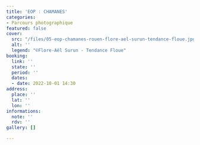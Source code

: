 ```yaml
---
title: 'EOP : CHAMANES'
categories:
- Parcours photographique
featured: false
cover:
  src: "/files/05-eop-chamanes-rouen-flore-ael-surun-tendance-floue.jpg"
  alt: ''
  legend: "©Flore-Aël Surun - Tendance Floue"
booking:
  link: ''
  state: ''
  period: ''
  dates:
  - date: 2022-10-01 14:30
address:
  place: ''
  lat: ''
  lon: ''
informations:
  note: ''
  rdv: ''
gallery: []

---
```

